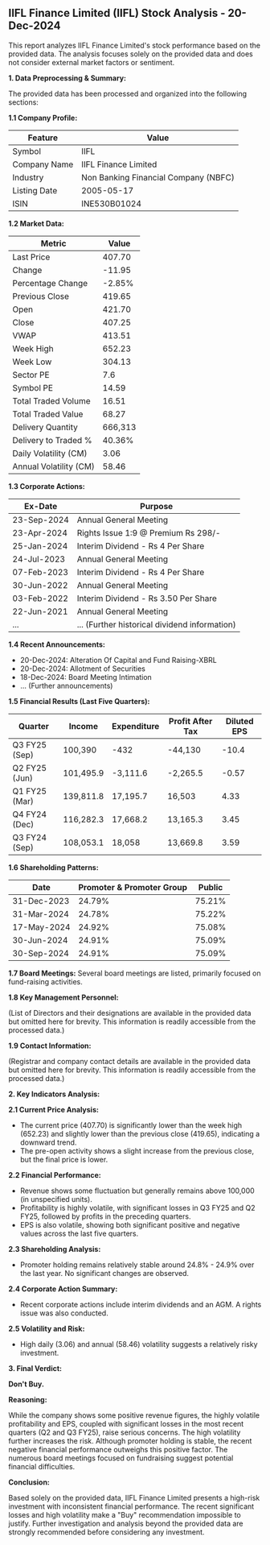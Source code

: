 ## IIFL Finance Limited (IIFL) Stock Analysis - 20-Dec-2024

This report analyzes IIFL Finance Limited's stock performance based on the provided data.  The analysis focuses solely on the provided data and does not consider external market factors or sentiment.

**1. Data Preprocessing & Summary:**

The provided data has been processed and organized into the following sections:

**1.1 Company Profile:**

| Feature             | Value                               |
|----------------------|------------------------------------|
| Symbol               | IIFL                               |
| Company Name         | IIFL Finance Limited                |
| Industry             | Non Banking Financial Company (NBFC) |
| Listing Date         | 2005-05-17                          |
| ISIN                 | INE530B01024                        |


**1.2 Market Data:**

| Metric                | Value     |
|------------------------|------------|
| Last Price             | 407.70     |
| Change                 | -11.95     |
| Percentage Change      | -2.85%     |
| Previous Close         | 419.65     |
| Open                   | 421.70     |
| Close                  | 407.25     |
| VWAP                  | 413.51     |
| Week High              | 652.23     | (Date: 20-Dec-2023)
| Week Low               | 304.13     | (Date: 27-Mar-2024)
| Sector PE              | 7.6       |
| Symbol PE              | 14.59      |
| Total Traded Volume    | 16.51      | (in unspecified units)
| Total Traded Value    | 68.27      | (in unspecified units)
| Delivery Quantity     | 666,313    |
| Delivery to Traded %  | 40.36%     |
| Daily Volatility (CM) | 3.06       |
| Annual Volatility (CM)| 58.46      |


**1.3 Corporate Actions:**

| Ex-Date      | Purpose                                      |
|--------------|----------------------------------------------|
| 23-Sep-2024  | Annual General Meeting                       |
| 23-Apr-2024  | Rights Issue 1:9 @ Premium Rs 298/-          |
| 25-Jan-2024  | Interim Dividend - Rs 4 Per Share            |
| 24-Jul-2023  | Annual General Meeting                       |
| 07-Feb-2023  | Interim Dividend - Rs 4 Per Share            |
| 30-Jun-2022  | Annual General Meeting                       |
| 03-Feb-2022  | Interim Dividend - Rs 3.50 Per Share          |
| 22-Jun-2021  | Annual General Meeting                       |
| ...           | ... (Further historical dividend information)|


**1.4 Recent Announcements:**

* 20-Dec-2024: Alteration Of Capital and Fund Raising-XBRL
* 20-Dec-2024: Allotment of Securities
* 18-Dec-2024: Board Meeting Intimation
* ... (Further announcements)


**1.5 Financial Results (Last Five Quarters):**

| Quarter       | Income       | Expenditure | Profit After Tax | Diluted EPS |
|---------------|--------------|--------------|-----------------|-------------|
| Q3 FY25 (Sep) | 100,390      | -432         | -44,130         | -10.4       |
| Q2 FY25 (Jun) | 101,495.9    | -3,111.6     | -2,265.5        | -0.57       |
| Q1 FY25 (Mar) | 139,811.8    | 17,195.7     | 16,503          | 4.33        |
| Q4 FY24 (Dec) | 116,282.3    | 17,668.2     | 13,165.3        | 3.45        |
| Q3 FY24 (Sep) | 108,053.1    | 18,058       | 13,669.8        | 3.59        |


**1.6 Shareholding Patterns:**

| Date         | Promoter & Promoter Group | Public |
|--------------|--------------------------|--------|
| 31-Dec-2023  | 24.79%                     | 75.21% |
| 31-Mar-2024  | 24.78%                     | 75.22% |
| 17-May-2024  | 24.92%                     | 75.08% |
| 30-Jun-2024  | 24.91%                     | 75.09% |
| 30-Sep-2024  | 24.91%                     | 75.09% |


**1.7 Board Meetings:**  Several board meetings are listed, primarily focused on fund-raising activities.


**1.8 Key Management Personnel:**

(List of Directors and their designations are available in the provided data but omitted here for brevity.  This information is readily accessible from the processed data.)


**1.9 Contact Information:**

(Registrar and company contact details are available in the provided data but omitted here for brevity. This information is readily accessible from the processed data.)


**2. Key Indicators Analysis:**

**2.1 Current Price Analysis:**

* The current price (407.70) is significantly lower than the week high (652.23) and slightly lower than the previous close (419.65), indicating a downward trend.
* The pre-open activity shows a slight increase from the previous close, but the final price is lower.

**2.2 Financial Performance:**

* Revenue shows some fluctuation but generally remains above 100,000 (in unspecified units).
* Profitability is highly volatile, with significant losses in Q3 FY25 and Q2 FY25, followed by profits in the preceding quarters.
* EPS is also volatile, showing both significant positive and negative values across the last five quarters.

**2.3 Shareholding Analysis:**

* Promoter holding remains relatively stable around 24.8% - 24.9% over the last year.  No significant changes are observed.

**2.4 Corporate Action Summary:**

* Recent corporate actions include interim dividends and an AGM.  A rights issue was also conducted.

**2.5 Volatility and Risk:**

* High daily (3.06) and annual (58.46) volatility suggests a relatively risky investment.

**3. Final Verdict:**

**Don't Buy.**

**Reasoning:**

While the company shows some positive revenue figures, the highly volatile profitability and EPS, coupled with significant losses in the most recent quarters (Q2 and Q3 FY25), raise serious concerns.  The high volatility further increases the risk.  Although promoter holding is stable, the recent negative financial performance outweighs this positive factor.  The numerous board meetings focused on fundraising suggest potential financial difficulties.

**Conclusion:**

Based solely on the provided data, IIFL Finance Limited presents a high-risk investment with inconsistent financial performance.  The recent significant losses and high volatility make a "Buy" recommendation impossible to justify.  Further investigation and analysis beyond the provided data are strongly recommended before considering any investment.

